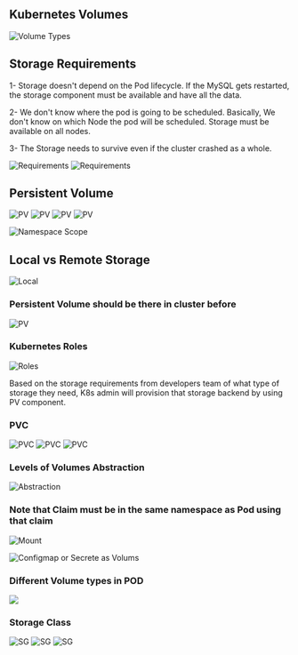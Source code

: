## Kubernetes Volumes

![Volume Types](./images/image-1.png)

## Storage Requirements

1- Storage doesn't depend on the Pod lifecycle. If the MySQL gets restarted, the storage component must be available and have all the data.

2- We don't know where the pod is going to be scheduled. Basically, We don't know on which Node the pod will be scheduled. Storage must be available on all nodes.

3- The Storage needs to survive even if the cluster crashed as a whole.

![Requirements](./images/image-2.png)
![Requirements](./images/image-3.png)

## Persistent Volume

![PV](./images/image-5.png)
![PV](./images/image-6.png)
![PV](./images/image-7.png)
![PV](./images/image-8.png)

![Namespace Scope](./images/image-9.png)

## Local vs Remote  Storage

![Local](./images/image-10.png)

### Persistent Volume should be there in cluster before

![PV](./images/image-11.png)

### Kubernetes Roles

![Roles](./images/image-12.png)

Based on the storage requirements from developers team of what type of storage they need, K8s admin will provision that storage backend by using PV component.

### PVC

![PVC](./images/image-13.png)
![PVC](./images/image-14.png)
![PVC](./images/image-15.png)

### Levels of Volumes Abstraction

![Abstraction](./images/image-16.png)

### Note that Claim must be in the same namespace as Pod using that claim

![Mount](./images/image-17.png)

![Configmap or Secrete as Volums](./images/image-18.png)

### Different Volume types in POD

![](./images/image-19.png)

### Storage Class

![SG](./images/image-20.png)
![SG](./images/image-21.png)
![SG](./images/image-22.png)
